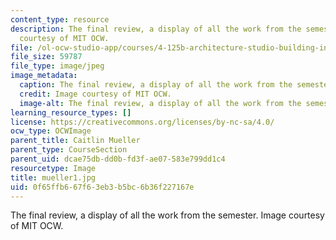 ```yaml
---
content_type: resource
description: The final review, a display of all the work from the semester. Image
  courtesy of MIT OCW.
file: /ol-ocw-studio-app/courses/4-125b-architecture-studio-building-in-landscapes-fall-2005/0f65ffb667f63eb3b5bc6b36f227167e_mueller1.jpg
file_size: 59787
file_type: image/jpeg
image_metadata:
  caption: The final review, a display of all the work from the semester.
  credit: Image courtesy of MIT OCW.
  image-alt: The final review, a display of all the work from the semester.
learning_resource_types: []
license: https://creativecommons.org/licenses/by-nc-sa/4.0/
ocw_type: OCWImage
parent_title: Caitlin Mueller
parent_type: CourseSection
parent_uid: dcae75db-dd0b-fd3f-ae07-583e799dd1c4
resourcetype: Image
title: mueller1.jpg
uid: 0f65ffb6-67f6-3eb3-b5bc-6b36f227167e
---
```

The final review, a display of all the work from the semester. Image courtesy of MIT OCW.